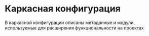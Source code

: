 # Каркасная конфигурация
В каркасной конфигурации описаны метаданные и модули, используемые для расширения функциональности на проектах

